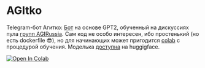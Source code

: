 # AGItko

Telegram-бот Агитко:  [Бот](https://t.me/agitko_bot) на основе GPT2, обученный на дискуссиях пула [групп AGIRussia](https://t.me/agirussia). Сам код не особо интересен, ибо простенький (но есть dockerfile 😎), но для начинающих может пригодится [colab](https://colab.research.google.com/github/Nehc/botus/blob/main/agitko/GPT-Chatbot.ipynb) с процедурой обучения. Моделька [доступна](https://huggingface.co/Nehc/AGIRussia) на huggigface. 

<a target="_blank" href="https://colab.research.google.com/github/Nehc/botus/blob/main/agitko-bot/GPT-Chatbot.ipynb">
  <img src="https://colab.research.google.com/assets/colab-badge.svg" alt="Open In Colab"/>
</a>
